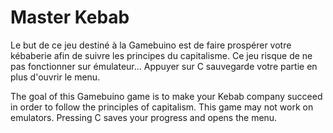 # Master Kebab

Le but de ce jeu destiné à la Gamebuino est de faire prospérer votre
kébaberie afin de suivre les principes du capitalisme.
Ce jeu risque de ne pas fonctionner sur émulateur…
Appuyer sur C sauvegarde votre partie en plus d'ouvrir le menu.


The goal of this Gamebuino game is to make your Kebab company succeed
in order to follow the principles of capitalism.
This game may not work on emulators.
Pressing C saves your progress and opens the menu.